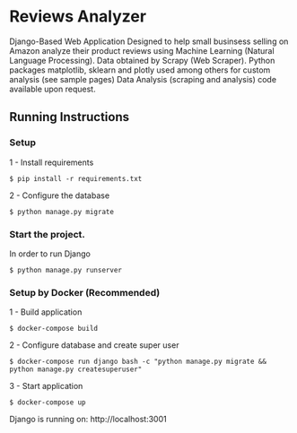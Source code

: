 # Reviews Analyzer

Django-Based Web Application
Designed to help small businsess selling on Amazon analyze their product reviews using Machine Learning (Natural Language Processing).
Data obtained by Scrapy (Web Scraper). Python packages matplotlib, sklearn and plotly used among others for custom analysis (see sample pages)
Data Analysis (scraping and analysis) code available upon request.

## Running Instructions

### Setup
1 - Install requirements
````
$ pip install -r requirements.txt
````
2 - Configure the database
````
$ python manage.py migrate
````
### Start the project.

In order to run Django
````
$ python manage.py runserver
````

### Setup by Docker (Recommended)
1 - Build application
````
$ docker-compose build
````
2 - Configure database and create super user  
````
$ docker-compose run django bash -c "python manage.py migrate && python manage.py createsuperuser"
````
3 - Start application
````
$ docker-compose up
````

Django is running on: http://localhost:3001
